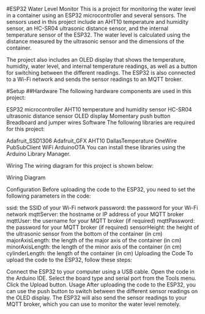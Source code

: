 #ESP32 Water Level Monitor
This is a project for monitoring the water level in a container using an ESP32 microcontroller and several sensors. The sensors used in this project include an AHT10 temperature and humidity sensor, an HC-SR04 ultrasonic distance sensor, and the internal temperature sensor of the ESP32. The water level is calculated using the distance measured by the ultrasonic sensor and the dimensions of the container.

The project also includes an OLED display that shows the temperature, humidity, water level, and internal temperature readings, as well as a button for switching between the different readings. The ESP32 is also connected to a Wi-Fi network and sends the sensor readings to an MQTT broker.

#Setup
##Hardware
The following hardware components are used in this project:

ESP32 microcontroller
AHT10 temperature and humidity sensor
HC-SR04 ultrasonic distance sensor
OLED display
Momentary push button
Breadboard and jumper wires
Software
The following libraries are required for this project:

Adafruit_SSD1306
Adafruit_GFX
AHT10
DallasTemperature
OneWire
PubSubClient
WiFi
ArduinoOTA
You can install these libraries using the Arduino Library Manager.

Wiring
The wiring diagram for this project is shown below:

Wiring Diagram

Configuration
Before uploading the code to the ESP32, you need to set the following parameters in the code:

ssid: the SSID of your Wi-Fi network
password: the password for your Wi-Fi network
mqttServer: the hostname or IP address of your MQTT broker
mqttUser: the username for your MQTT broker (if required)
mqttPassword: the password for your MQTT broker (if required)
sensorHeight: the height of the ultrasonic sensor from the bottom of the container (in cm)
majorAxisLength: the length of the major axis of the container (in cm)
minorAxisLength: the length of the minor axis of the container (in cm)
cylinderLength: the length of the container (in cm)
Uploading the Code
To upload the code to the ESP32, follow these steps:

Connect the ESP32 to your computer using a USB cable.
Open the code in the Arduino IDE.
Select the board type and serial port from the Tools menu.
Click the Upload button.
Usage
After uploading the code to the ESP32, you can use the push button to switch between the different sensor readings on the OLED display. The ESP32 will also send the sensor readings to your MQTT broker, which you can use to monitor the water level remotely.
